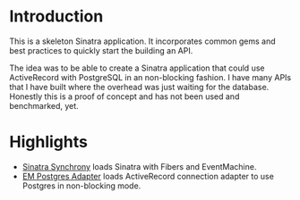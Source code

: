 Introduction
============

This is a skeleton Sinatra application. It incorporates common gems and best practices to quickly start the building an API.

The idea was to be able to create a Sinatra application that could use ActiveRecord with PostgreSQL in an non-blocking fashion. I have many APIs that I have built where the overhead was just waiting for the database. Honestly this is a proof of concept and has not been used and benchmarked, yet.

Highlights
==========
* [Sinatra Synchrony](https://github.com/kyledrake/sinatra-synchrony) loads Sinatra with Fibers and EventMachine.
* [EM Postgres Adapter](https://github.com/leftbee/em-postgresql-adapter) loads ActiveRecord connection adapter to use Postgres in non-blocking mode.

